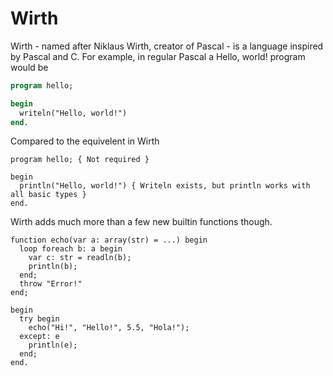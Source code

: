 # Wirth

Wirth - named after Niklaus Wirth, creator of Pascal - is a language inspired by Pascal and C. For example, in regular Pascal a Hello, world! program would be
```pascal
program hello;

begin
  writeln("Hello, world!")
end.
```
Compared to the equivelent in Wirth
```
program hello; { Not required }

begin
  println("Hello, world!") { Writeln exists, but println works with all basic types }
end.
```
Wirth adds much more than a few new builtin functions though.
```
function echo(var a: array(str) = ...) begin
  loop foreach b: a begin
    var c: str = readln(b);
    println(b);
  end;
  throw "Error!"
end;

begin
  try begin
    echo("Hi!", "Hello!", 5.5, "Hola!");
  except: e
    println(e);
  end;
end.
```